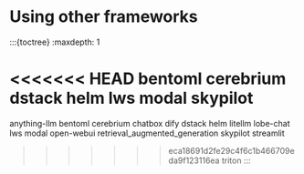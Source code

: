 # Using other frameworks

:::{toctree}
:maxdepth: 1

<<<<<<< HEAD
bentoml
cerebrium
dstack
helm
lws
modal
skypilot
=======
anything-llm
bentoml
cerebrium
chatbox
dify
dstack
helm
litellm
lobe-chat
lws
modal
open-webui
retrieval_augmented_generation
skypilot
streamlit
>>>>>>> eca18691d2fe29c4f6c1b466709eda9f123116ea
triton
:::
